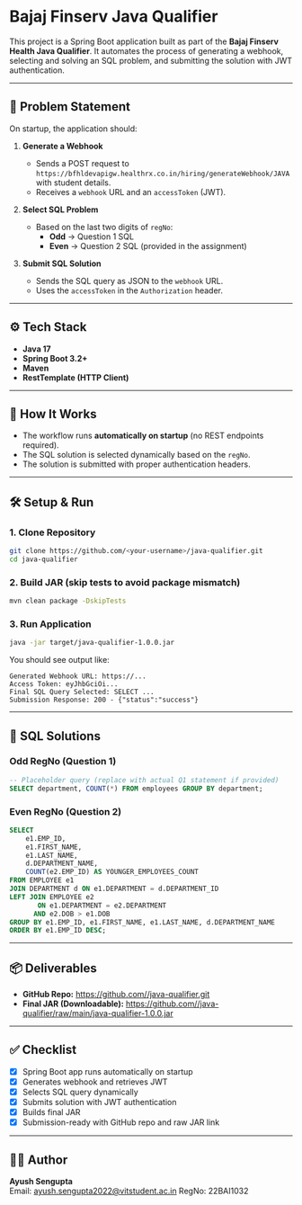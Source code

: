 # Bajaj Finserv Java Qualifier

This project is a Spring Boot application built as part of the **Bajaj Finserv Health Java Qualifier**. It automates the process of generating a webhook, selecting and solving an SQL problem, and submitting the solution with JWT authentication.

---

## 📌 Problem Statement

On startup, the application should:

1. **Generate a Webhook**
   - Sends a POST request to `https://bfhldevapigw.healthrx.co.in/hiring/generateWebhook/JAVA` with student details.
   - Receives a `webhook` URL and an `accessToken` (JWT).

2. **Select SQL Problem**
   - Based on the last two digits of `regNo`:
     - **Odd** → Question 1 SQL
     - **Even** → Question 2 SQL (provided in the assignment)

3. **Submit SQL Solution**
   - Sends the SQL query as JSON to the `webhook` URL.
   - Uses the `accessToken` in the `Authorization` header.

---

## ⚙️ Tech Stack
- **Java 17**
- **Spring Boot 3.2+**
- **Maven**
- **RestTemplate (HTTP Client)**

---

## 🚀 How It Works
- The workflow runs **automatically on startup** (no REST endpoints required).
- The SQL solution is selected dynamically based on the `regNo`.
- The solution is submitted with proper authentication headers.

---

## 🛠 Setup & Run

### 1. Clone Repository
```bash
git clone https://github.com/<your-username>/java-qualifier.git
cd java-qualifier
```

### 2. Build JAR (skip tests to avoid package mismatch)
```bash
mvn clean package -DskipTests
```

### 3. Run Application
```bash
java -jar target/java-qualifier-1.0.0.jar
```

You should see output like:
```
Generated Webhook URL: https://...
Access Token: eyJhbGciOi...
Final SQL Query Selected: SELECT ...
Submission Response: 200 - {"status":"success"}
```

---

## 📜 SQL Solutions

### Odd RegNo (Question 1)
```sql
-- Placeholder query (replace with actual Q1 statement if provided)
SELECT department, COUNT(*) FROM employees GROUP BY department;
```

### Even RegNo (Question 2)
```sql
SELECT
    e1.EMP_ID,
    e1.FIRST_NAME,
    e1.LAST_NAME,
    d.DEPARTMENT_NAME,
    COUNT(e2.EMP_ID) AS YOUNGER_EMPLOYEES_COUNT
FROM EMPLOYEE e1
JOIN DEPARTMENT d ON e1.DEPARTMENT = d.DEPARTMENT_ID
LEFT JOIN EMPLOYEE e2
       ON e1.DEPARTMENT = e2.DEPARTMENT
      AND e2.DOB > e1.DOB
GROUP BY e1.EMP_ID, e1.FIRST_NAME, e1.LAST_NAME, d.DEPARTMENT_NAME
ORDER BY e1.EMP_ID DESC;
```

---

## 📦 Deliverables
- **GitHub Repo:** [https://github.com/<your-username>/java-qualifier.git](https://github.com/<your-username>/java-qualifier.git)
- **Final JAR (Downloadable):** [https://github.com/<your-username>/java-qualifier/raw/main/java-qualifier-1.0.0.jar](https://github.com/<your-username>/java-qualifier/raw/main/java-qualifier-1.0.0.jar)

---

## ✅ Checklist
- [x] Spring Boot app runs automatically on startup
- [x] Generates webhook and retrieves JWT
- [x] Selects SQL query dynamically
- [x] Submits solution with JWT authentication
- [x] Builds final JAR
- [x] Submission-ready with GitHub repo and raw JAR link

---

## 👨‍💻 Author
**Ayush Sengupta**  
Email: ayush.sengupta2022@vitstudent.ac.in 
RegNo: 22BAI1032

